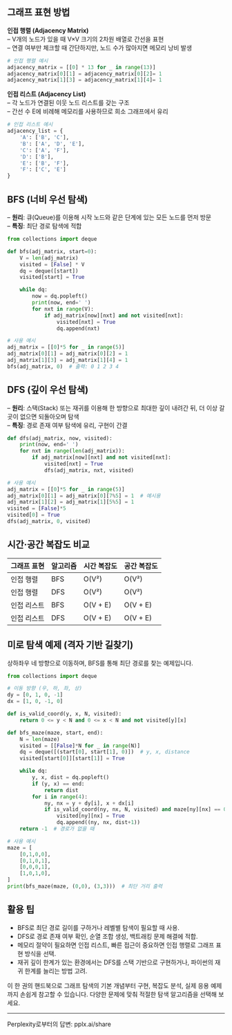 ## 그래프 표현 방법

**인접 행렬 (Adjacency Matrix)**  
– V개의 노드가 있을 때 V×V 크기의 2차원 배열로 간선을 표현  
– 연결 여부만 체크할 때 간단하지만, 노드 수가 많아지면 메모리 낭비 발생

```python
# 인접 행렬 예시
adjacency_matrix = [[0] * 13 for _ in range(13)]
adjacency_matrix[0][1] = adjacency_matrix[0][2]= 1
adjacency_matrix[1][3] = adjacency_matrix[1][4]= 1
```

**인접 리스트 (Adjacency List)**  
– 각 노드가 연결된 이웃 노드 리스트를 갖는 구조  
– 간선 수 E에 비례해 메모리를 사용하므로 희소 그래프에서 유리

```python
# 인접 리스트 예시
adjacency_list = {
    'A': ['B', 'C'],
    'B': ['A', 'D', 'E'],
    'C': ['A', 'F'],
    'D': ['B'],
    'E': ['B', 'F'],
    'F': ['C', 'E']
}
```

## BFS (너비 우선 탐색)

– **원리**: 큐(Queue)를 이용해 시작 노드와 같은 단계에 있는 모든 노드를 먼저 방문  
– **특징**: 최단 경로 탐색에 적합

```python
from collections import deque

def bfs(adj_matrix, start=0):
    V = len(adj_matrix)
    visited = [False] * V
    dq = deque([start])
    visited[start] = True

    while dq:
        now = dq.popleft()
        print(now, end=' ')
        for nxt in range(V):
            if adj_matrix[now][nxt] and not visited[nxt]:
                visited[nxt] = True
                dq.append(nxt)

# 사용 예시
adj_matrix = [[0]*5 for _ in range(5)]
adj_matrix[0][1] = adj_matrix[0][2] = 1
adj_matrix[1][3] = adj_matrix[1][4] = 1
bfs(adj_matrix, 0)  # 출력: 0 1 2 3 4
```

## DFS (깊이 우선 탐색)

– **원리**: 스택(Stack) 또는 재귀를 이용해 한 방향으로 최대한 깊이 내려간 뒤, 더 이상 갈 곳이 없으면 되돌아오며 탐색  
– **특징**: 경로 존재 여부 탐색에 유리, 구현이 간결

```python
def dfs(adj_matrix, now, visited):
    print(now, end=' ')
    for nxt in range(len(adj_matrix)):
        if adj_matrix[now][nxt] and not visited[nxt]:
            visited[nxt] = True
            dfs(adj_matrix, nxt, visited)

# 사용 예시
adj_matrix = [[0]*5 for _ in range(5)]
adj_matrix[0][1] = adj_matrix[0][7%5] = 1  # 예시용
adj_matrix[1][2] = adj_matrix[1][5%5] = 1
visited = [False]*5
visited[0] = True
dfs(adj_matrix, 0, visited)
```

## 시간·공간 복잡도 비교

| 그래프 표현 | 알고리즘 | 시간 복잡도 | 공간 복잡도 |
| ----------- | -------- | ----------- | ----------- |
| 인접 행렬   | BFS      | O(V²)       | O(V²)       |
| 인접 행렬   | DFS      | O(V²)       | O(V²)       |
| 인접 리스트 | BFS      | O(V + E)    | O(V + E)    |
| 인접 리스트 | DFS      | O(V + E)    | O(V + E)    |

## 미로 탐색 예제 (격자 기반 길찾기)

상하좌우 네 방향으로 이동하며, BFS를 통해 최단 경로를 찾는 예제입니다.

```python
from collections import deque

# 이동 방향 (우, 하, 좌, 상)
dy = [0, 1, 0, -1]
dx = [1, 0, -1, 0]

def is_valid_coord(y, x, N, visited):
    return 0 <= y < N and 0 <= x < N and not visited[y][x]

def bfs_maze(maze, start, end):
    N = len(maze)
    visited = [[False]*N for _ in range(N)]
    dq = deque([(start[0], start[1], 0)])  # y, x, distance
    visited[start[0]][start[1]] = True

    while dq:
        y, x, dist = dq.popleft()
        if (y, x) == end:
            return dist
        for i in range(4):
            ny, nx = y + dy[i], x + dx[i]
            if is_valid_coord(ny, nx, N, visited) and maze[ny][nx] == 0:
                visited[ny][nx] = True
                dq.append((ny, nx, dist+1))
    return -1  # 경로가 없을 때

# 사용 예시
maze = [
    [0,1,0,0],
    [0,1,0,1],
    [0,0,0,1],
    [1,0,1,0],
]
print(bfs_maze(maze, (0,0), (3,3)))  # 최단 거리 출력
```

## 활용 팁

- BFS로 최단 경로 길이를 구하거나 레벨별 탐색이 필요할 때 사용.
- DFS로 경로 존재 여부 확인, 순열 조합 생성, 백트래킹 문제 해결에 적합.
- 메모리 절약이 필요하면 인접 리스트, 빠른 접근이 중요하면 인접 행렬로 그래프 표현 방식을 선택.
- 재귀 깊이 한계가 있는 환경에서는 DFS를 스택 기반으로 구현하거나, 파이썬의 재귀 한계를 늘리는 방법 고려.

이 한 권의 핸드북으로 그래프 탐색의 기본 개념부터 구현, 복잡도 분석, 실제 응용 예제까지 손쉽게 참고할 수 있습니다. 다양한 문제에 맞춰 적절한 탐색 알고리즘을 선택해 보세요.

---

Perplexity로부터의 답변: pplx.ai/share
